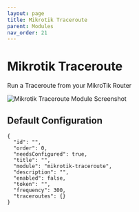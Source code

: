 ```yaml
---
layout: page
title: Mikrotik Traceroute
parent: Modules
nav_order: 21
---
```


# Mikrotik Traceroute

Run a Traceroute from your MikroTik Router

![Mikrotik Traceroute Module Screenshot](/assets/images/screenshots/module-mikrotik-traceroute.png)

## Default Configuration

```
{
  "id": "",
  "order": 0,
  "needsConfigured": true,
  "title": "",
  "module": "mikrotik-traceroute",
  "description": "",
  "enabled": false,
  "token": "",
  "frequency": 300,
  "traceroutes": {}
}
```            

